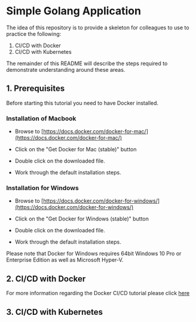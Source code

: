 # Simple Golang Application

The idea of this repository is to provide a skeleton for colleagues to use to practice the following:

1. CI/CD with Docker
2. CI/CD with Kubernetes

The remainder of this README will describe the steps required to demonstrate understanding around these areas.

## 1. Prerequisites

Before starting this tutorial you need to have Docker installed.

### Installation of Macbook

- Browse to [https://docs.docker.com/docker-for-mac/](https://docs.docker.com/docker-for-mac/)

- Click on the "Get Docker for Mac (stable)" button

- Double click on the downloaded file.

- Work through the default installation steps.

### Installation for Windows

- Browse to [https://docs.docker.com/docker-for-windows/](https://docs.docker.com/docker-for-windows/)

- Click on the "Get Docker for Windows (stable)" button

- Double click on the downloaded file.

- Work through the default installation steps.

Please note that Docker for Windows requires 64bit Windows 10 Pro or Enterprise Edition as well as Microsoft Hyper-V.

## 2. CI/CD with Docker

For more information regarding the Docker CI/CD tutorial please click [here](docs/docker-workflow.md)

## 3. CI/CD with Kubernetes
